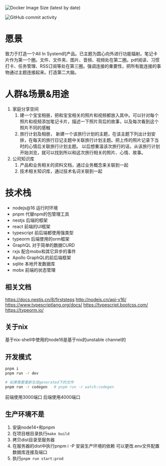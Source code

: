 
![Docker Image Size (latest by date)](https://img.shields.io/docker/image-size/leo1992/link-note?sort=date)

![GitHub commit activity](https://img.shields.io/github/commit-activity/m/link-note/link-note)

# 愿景
致力于打造一个All In System的产品。已主题为圆心向外进行功能辐射。笔记卡片作为第一个圈。文件、文件夹、图片、音频、视频处在第二圈。pdf阅读、习惯打卡、任务管理、RSS订阅等处在第三圈。强调连接的重要性，把所有能连接的事物通过主题连接起来。打造第二大脑。

# 人群&场景&用途
1. 家庭分享空间
   1. 建一个宝宝相册，把和宝宝相关的照片和视频都放入其中。可以针对每个照片和视频添加笔记卡片，描述一下照片背后的故事，以及每次看到这个照片不同的感触
   2. 旅行计划及相册， 新建一个该旅行计划的主题，在该主题下列出计划安排，在每天的旅行日记主题中关联旅行计划主题。把上传的照片记录下当时的心情后关联旅行计划主题。 以后想重温该次旅行的话，从该旅行计划开始浏览，就可以找到所以和这次旅行相关的照片、心情、故事。
2. 公司知识库
   1. 产品和业务相关的资料文档，通过业务概念来关联到一起
   2. 技术相关知识库，通过技术名词关联到一起
   

# 技术栈
- nodejs@16 运行时环境
- pnpm 代替npm的包管理工具
- nestjs 后端的框架
- react 前端的UI框架
- typescript 前后端都使用强类型
- typeorm 后端使用的orm框架
- GraphQL 对于简单的数据CURD
- rxjs 配合mobx和其它异步的事件
- Apollo GraphQL的前后端框架
- sqlite 本地开发数据库
- mobx 前端的状态管理


## 相关文档
https://docs.nestjs.cn/8/firststeps
http://nodejs.cn/api-v16/
https://www.typescriptlang.org/docs/
https://typescript.bootcss.com/
https://typeorm.io/

## 关于nix
基于nix-shell中使用的node16是基于nix的unstable channel的

## 开发模式
```bash
pnpm i
pnpm run -r dev

# 如果需要重新生成generated下的文件
pnpm run -r codegen   # pnpm run -r watch:codegen
```

前端使用3000端口
后端使用4000端口


## 生产环境不是
1. 安装node14+和pnpm
2. 在项目根目录执行`make build`
3. 拷贝dist目录至服务器
4. 在服务器的dist中执行pnpm i -P 安装生产环境的依赖
   可以更改.env文件配置数据库连接及端口
5. 执行`pnpm run start:prod`